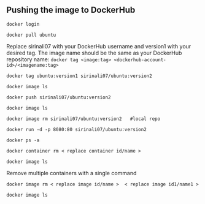 ## Pushing the image to DockerHub
```
docker login
```
```
docker pull ubuntu
```
Replace sirinali07 with your DockerHub username and version1 with your desired tag. The image name should be the same as your DockerHub repository name:
`docker tag <image:tag> <dockerhub-account-id>/<imagename:tag>`
```
docker tag ubuntu:version1 sirinali07/ubuntu:version2
```
```
docker image ls
```
```
docker push sirinali07/ubuntu:version2
```
```
docker image ls
```
```
docker image rm sirinali07/ubuntu:version2   #local repo
```
```
docker run -d -p 8080:80 sirinali07/ubuntu:version2
```
```
docker ps -a
```
```
docker container rm < replace container id/name >
```
```
docker image ls
```
Remove multiple containers with a single command
```
docker image rm < replace image id/name >  < replace image id1/name1 >
```
```
docker image ls
```

